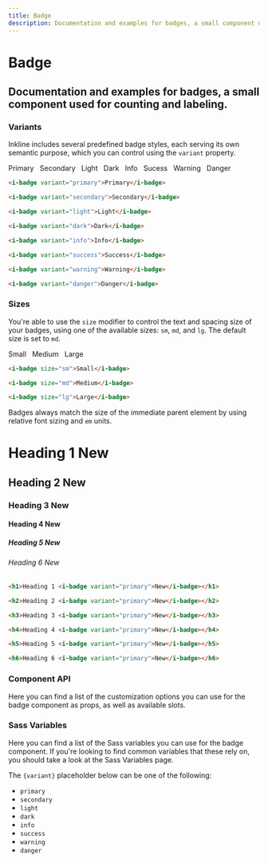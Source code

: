 ```yaml
---
title: Badge
description: Documentation and examples for badges, a small component used for counting and labeling.
---
```


# Badge
## Documentation and examples for badges, a small component used for counting and labeling.

### Variants
Inkline includes several predefined badge styles, each serving its own semantic purpose, which you can control using the `variant` property.

<i-code title="Badge Variants">
<i-tab type="preview">
    <i-badge variant="primary">
        Primary
    </i-badge>&nbsp; 
    <i-badge variant="secondary">
        Secondary
    </i-badge>&nbsp; 
    <i-badge variant="light">
        Light
    </i-badge>&nbsp; 
    <i-badge variant="dark">
        Dark
    </i-badge>&nbsp; 
    <i-badge variant="info">
        Info
    </i-badge>&nbsp; 
    <i-badge variant="success">
        Sucess
    </i-badge>&nbsp; 
    <i-badge variant="warning">
        Warning
    </i-badge>&nbsp; 
    <i-badge variant="danger">
        Danger
    </i-badge>
</i-tab>
<i-tab type="html">

~~~html
<i-badge variant="primary">Primary</i-badge>
~~~
~~~html
<i-badge variant="secondary">Secondary</i-badge>
~~~
~~~html
<i-badge variant="light">Light</i-badge>
~~~
~~~html
<i-badge variant="dark">Dark</i-badge>
~~~
~~~html
<i-badge variant="info">Info</i-badge>
~~~
~~~html
<i-badge variant="success">Success</i-badge>
~~~
~~~html
<i-badge variant="warning">Warning</i-badge>
~~~
~~~html
<i-badge variant="danger">Danger</i-badge>
~~~

</i-tab>
</i-code>

### Sizes

You're able to use the `size` modifier to control the text and spacing size of your badges, using one of the available sizes: `sm`, `md`, and `lg`. The default size is set to `md`.

<i-code title="Badge Sizes">
<i-tab type="preview">
    <i-badge size="sm">
        Small
    </i-badge>&nbsp; 
    <i-badge size="md">
        Medium
    </i-badge>&nbsp; 
    <i-badge size="lg">
        Large
    </i-badge>
</i-tab>
<i-tab type="html">

~~~html
<i-badge size="sm">Small</i-badge>
~~~
~~~html
<i-badge size="md">Medium</i-badge>
~~~
~~~html
<i-badge size="lg">Large</i-badge>
~~~

</i-tab>
</i-code>

Badges always match the size of the immediate parent element by using relative font sizing and `em` units.

<i-code title="Badge Heading Sizes">
<i-tab type="preview">
    <h1 class="_margin-top-0">Heading 1 <i-badge variant="primary">New</i-badge></h1>
    <h2 class="_margin-top-0">Heading 2 <i-badge variant="primary">New</i-badge></h2>
    <h3 class="_margin-top-0">Heading 3 <i-badge variant="primary">New</i-badge></h3>
    <h4 class="_margin-top-0">Heading 4 <i-badge variant="primary">New</i-badge></h4>
    <h5 class="_margin-top-0">Heading 5 <i-badge variant="primary">New</i-badge></h5>
    <h6 class="_margin-top-0">Heading 6 <i-badge variant="primary">New</i-badge></h6>
</i-tab>
<i-tab type="html">

~~~html
<h1>Heading 1 <i-badge variant="primary">New</i-badge></h1>
~~~
~~~html
<h2>Heading 2 <i-badge variant="primary">New</i-badge></h2>
~~~
~~~html
<h3>Heading 3 <i-badge variant="primary">New</i-badge></h3>
~~~
~~~html
<h4>Heading 4 <i-badge variant="primary">New</i-badge></h4>
~~~
~~~html
<h5>Heading 5 <i-badge variant="primary">New</i-badge></h5>
~~~
~~~html
<h6>Heading 6 <i-badge variant="primary">New</i-badge></h6>
~~~

</i-tab>
</i-code>


### Component API
Here you can find a list of the customization options you can use for the badge component as props, as well as available slots.

<i-code title="Badge API" expanded markup="i-badge" link="https://github.com/inkline/inkline/tree/master/packages/inkline/src/components/IBadge">
    <i-tab type="props">
        <api-table>
            <api-table-row>
                <template slot="property">size</template>
                <template slot="description">Sets the size of the badge component.</template>
                <template slot="type"><code>String</code></template>
                <template slot="values"><code>sm</code>, <code>md</code>, <code>lg</code></template>
                <template slot="default"><code>md</code></template>
            </api-table-row>
            <api-table-row>
                <template slot="property">variant</template>
                <template slot="description">Sets the color variant of the badge component.</template>
                <template slot="type"><code>String</code></template>
                <template slot="values"><code>primary</code>, <code>secondary</code>, <code>light</code>, <code>dark</code>, <code>success</code>, <code>danger</code>, <code>warning</code>, <code>info</code></template>
                <template slot="default"><code>primary</code></template>
            </api-table-row>
        </api-table>
    </i-tab>
    <i-tab type="slots">
        <api-table>
            <api-table-row>
                <template slot="slot">default</template>
                <template slot="description">Slot for badge default content.</template>
            </api-table-row>
        </api-table>
    </i-tab>
</i-code>


### Sass Variables
Here you can find a list of the Sass variables you can use for the badge component. If you're looking to find common variables that these rely on, you should take a look at the <nuxt-link :to="{ name: 'docs-core-sass-variables' }">Sass Variables</nuxt-link> page.

The `{variant}` placeholder below can be one of the following: 
- `primary`
- `secondary`
- `light`
- `dark`
- `info`
- `success`
- `warning`
- `danger`

<i-code title="Badge" expanded>
    <i-tab type="scss">
        <api-table>
            <api-table-row>
                <template slot="property">$badge-font-size</template>
                <template slot="default"><code>('sm': 65%, 'md': 75%, 'lg': 85%)</code></template>
            </api-table-row>
            <api-table-row>
                <template slot="property">$badge-font-weight</template>
                <template slot="default"><code>font-weight(bold)</code></template>
            </api-table-row>
            <api-table-row>
                <template slot="property">$badge-line-height</template>
                <template slot="default"><code>$line-height</code></template>
            </api-table-row>
            <api-table-row>
                <template slot="property">$badge-border-width</template>
                <template slot="default"><code>$border-width</code></template>
            </api-table-row>
            <api-table-row>
                <template slot="property">$badge-border-radius</template>
                <template slot="default"><code>$border-radius</code></template>
            </api-table-row>
            <api-table-row>
                <template slot="property">$badge-padding-base</template>
                <template slot="default"><code>$spacer-1-2 $spacer-2-3</code></template>
            </api-table-row>
            <api-table-row>
                <template slot="property">$badge-padding</template>
                <template slot="default"><code>size-map($badge-padding-base, $sizes, $size-multipliers)</code></template>
            </api-table-row>
            <api-table-row>
                <template slot="property">$badge-pill-border-radius</template>
                <template slot="default"><code>10rem</code></template>
            </api-table-row>
            <api-table-row>
                <template slot="property">$badge-background-color-hover-darken</template>
                <template slot="default"><code>10%</code></template>
            </api-table-row>
            <api-table-row>
                <template slot="property">$badge-color-for-light-variant</template>
                <template slot="default"><code>$color-for-light-variant</code></template>
            </api-table-row>
            <api-table-row>
                <template slot="property">$badge-color-for-dark-variant</template>
                <template slot="default"><code>$color-for-dark-variant</code></template>
            </api-table-row>
            <api-table-row>
                <template slot="property">$badge-variant-{variant}</template>
                <template slot="default"><code>badge-variant($color-{variant})</code></template>
            </api-table-row>
            <api-table-row>
                <template slot="property">$badge-variants</template>
<template slot="default-row">
                
~~~scss
(
    primary: $badge-variant-primary,
    secondary: $badge-variant-secondary,
    light: $badge-variant-light,
    dark: $badge-variant-dark,
    info: $badge-variant-info,
    success: $badge-variant-success,
    warning: $badge-variant-warning,
    danger: $badge-variant-danger
)
~~~
                
</template>
            </api-table-row>
            <api-table-row>
                <template slot="function">badge-variant</template>
<template slot="default-row">
                
~~~scss
@function badge-variant($variant) {
    $badge-variant-background: $variant;
    $badge-variant-color: variant-color-by-luminance($variant, $badge-color-for-light-variant, $badge-color-for-dark-variant);

    $variant-map: (
        background: $badge-variant-background,
        color: $badge-variant-color
    );

    @return $variant-map;
}
~~~
                
</template>
            </api-table-row>
        </api-table>
    </i-tab>
</i-code> 
